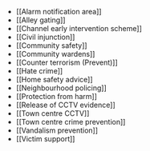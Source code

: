 - [[Alarm notification area]]
- [[Alley gating]]
- [[Channel early intervention scheme]]
- [[Civil injunction]]
- [[Community safety]]
- [[Community wardens]]
- [[Counter terrorism (Prevent)]]
- [[Hate crime]]
- [[Home safety advice]]
- [[Neighbourhood policing]]
- [[Protection from harm]]
- [[Release of CCTV evidence]]
- [[Town centre CCTV]]
- [[Town centre crime prevention]]
- [[Vandalism prevention]]
- [[Victim support]]